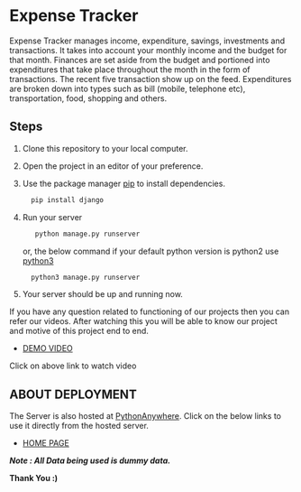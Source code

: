 # Expense Tracker

Expense Tracker manages income, expenditure, savings, investments and transactions. It takes into account your monthly income and the budget for that month. Finances are set aside from the budget and portioned into expenditures that take place throughout the month in the form of transactions. The recent five transaction show up on the feed. Expenditures are broken down into types such as bill (mobile, telephone etc), transportation, food, shopping and others. 



## Steps

1. Clone this repository to your local computer.

2. Open the project in an editor of your preference.

3. Use the package manager [pip](https://pip.pypa.io/en/stable/) to install dependencies.

    ```bash
      pip install django
    ```
4. Run your server

   ```bash
      python manage.py runserver 
    ```
   or, the below command if your default python version is python2 use [python3](https://www.python.org/downloads/)

    ```bash
      python3 manage.py runserver 
    ```

5. Your server should be up and running now.


If you have any question related to functioning of our projects then you can refer our videos. After watching this you will be able to know our project and motive of this project end to end.

+ [DEMO VIDEO](https://youtu.be/FIGZyWgiYI0)

Click on above link to watch video


## ABOUT DEPLOYMENT

   The Server is also hosted at [PythonAnywhere](https://www.pythonanywhere.com/). Click on the below links to use it directly from the hosted server.
   
   + [HOME PAGE](http://expense.pythonanywhere.com/loginPage/?next=/)



   ***Note : All Data being used is dummy data.***
               


   **Thank You :)**

